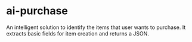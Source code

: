 # ai-purchase
An intelligent solution to identify the items that user wants to purchase. It extracts basic fields for item creation and returns a JSON.
